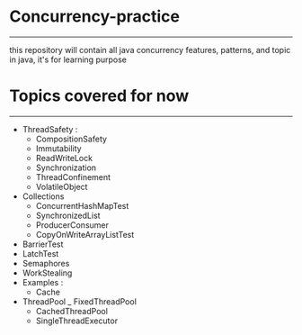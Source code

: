 # Concurrency-practice
-------------------------------------     
this repository will contain all java concurrency features, patterns, and topic in java, it's for learning purpose 

# Topics covered for now
----------------------------------------
- ThreadSafety :
  - CompositionSafety
  - Immutability
  - ReadWriteLock
  - Synchronization
  - ThreadConfinement
  - VolatileObject
- Collections
    - ConcurrentHashMapTest
    - SynchronizedList
    - ProducerConsumer
    - CopyOnWriteArrayListTest
-  BarrierTest
-  LatchTest
-  Semaphores
-  WorkStealing
-  Examples :
    - Cache
- ThreadPool
    _ FixedThreadPool
    - CachedThreadPool
    - SingleThreadExecutor